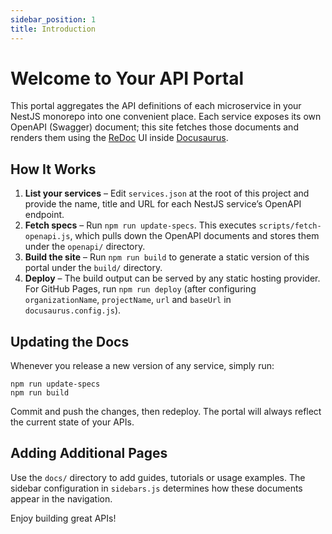 ```yaml
---
sidebar_position: 1
title: Introduction
---
```


# Welcome to Your API Portal

This portal aggregates the API definitions of each microservice in your NestJS monorepo into one convenient place. Each service exposes its own OpenAPI (Swagger) document; this site fetches those documents and renders them using the [ReDoc](https://github.com/Redocly/redoc) UI inside [Docusaurus](https://docusaurus.io/).

## How It Works

1. **List your services** – Edit `services.json` at the root of this project and provide the name, title and URL for each NestJS service’s OpenAPI endpoint.
2. **Fetch specs** – Run `npm run update-specs`. This executes `scripts/fetch-openapi.js`, which pulls down the OpenAPI documents and stores them under the `openapi/` directory.
3. **Build the site** – Run `npm run build` to generate a static version of this portal under the `build/` directory.
4. **Deploy** – The build output can be served by any static hosting provider. For GitHub Pages, run `npm run deploy` (after configuring `organizationName`, `projectName`, `url` and `baseUrl` in `docusaurus.config.js`).

## Updating the Docs

Whenever you release a new version of any service, simply run:

```
npm run update-specs
npm run build
```

Commit and push the changes, then redeploy. The portal will always reflect the current state of your APIs.

## Adding Additional Pages

Use the `docs/` directory to add guides, tutorials or usage examples. The sidebar configuration in `sidebars.js` determines how these documents appear in the navigation.

Enjoy building great APIs!
